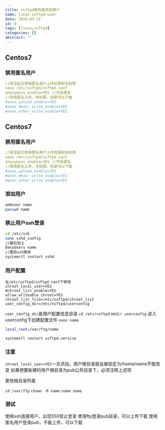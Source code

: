 ```yaml
---
title: vsftpd服务器添加用户
name: linux-vsftpd-user
date: 2019-05-21
id: 0
tags: [linux,vsftpd]
categories: []
abstract: ""
---
```



## Centos7

### 禁用匿名用户

```yaml
//安全起见禁用匿名用户上传权限和写权限
nano /etc/vsftpd/vsftpd.conf
anonymous_enable=YES //开启匿名
//禁用匿名上传，写权限，但是可以下载
#anon_upload_enable=YES
#anon_mkdir_write_enable=YES
#anon_other_write_enable=YES
```

### 
<!--more-->


## Centos7

### 禁用匿名用户

```yaml
//安全起见禁用匿名用户上传权限和写权限
nano /etc/vsftpd/vsftpd.conf
anonymous_enable=YES //开启匿名
//禁用匿名上传，写权限，但是可以下载
#anon_upload_enable=YES
#anon_mkdir_write_enable=YES
#anon_other_write_enable=YES
```

### <!--more-->添加用户

```bash
adduser name
passwd name
```

### 禁止用户ssh登录

```bash
cd /etc/ssh
nano sshd_config
//最后加上
DenyUsers name
//重启ssh服务
systemctl restart sshd
```

### 用户配置

```
在/etc/vsftpd/vsftpd.conf下修改
chroot_local_user=YES
#chroot_list_enable=YES
allow_writeable_chroot=YES
chroot_list_file=/etc/vsftpd/chroot_list
user_config_dir=/etc/vsftpd/userconfig
```

`user_config_dir`是用户配置信息目录
`cd /etc/vsftpd`  `mkdir userconfig`
进入userconfig下创建配置文件
`nano name`

```bash
local_root=/var/ftp/name
```

`systemctl restart vsftpd.service`

### 注意

`chroot_local_user=YES`一旦添加，用户根目录就会被锁定为/home/name不能改变
如果想要新建的用户根目录为pub公共目录下，必须注释上述项

更改根目录所属

`cd /var/ftp`    `chown -R name:name name`

### 测试

使用ssh连接用户，出现550禁止登录
使用ftp登录pub目录，可以上传下载
使用匿名用户登录pub，不能上传，可以下载